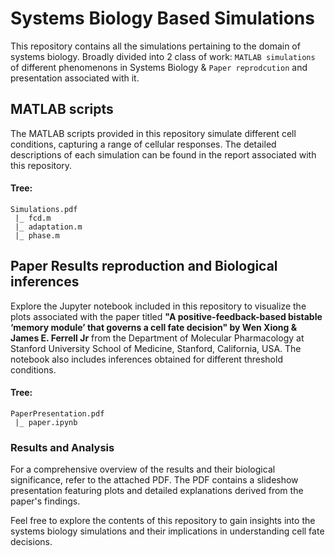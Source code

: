 # Systems Biology Based Simulations

This repository contains all the simulations pertaining to the domain of systems biology. Broadly divided into 2 class of work: `MATLAB simulations` of different phenomenons in Systems Biology & `Paper reprodcution` and presentation associated with it.

##  MATLAB scripts
The MATLAB scripts provided in this repository simulate different cell conditions, capturing a range of cellular responses. The detailed descriptions of each simulation can be found in the report associated with this repository.

#### Tree:
```
Simulations.pdf
 |_ fcd.m
 |_ adaptation.m
 |_ phase.m
```

## Paper Results reproduction and Biological inferences 
Explore the Jupyter notebook included in this repository to visualize the plots associated with the paper titled **"A positive-feedback-based bistable ‘memory module’ that governs a cell fate decision" by Wen Xiong & James E. Ferrell Jr** from the Department of Molecular Pharmacology at Stanford University School of Medicine, Stanford, California, USA. The notebook also includes inferences obtained for different threshold conditions.

#### Tree:
```
PaperPresentation.pdf
 |_ paper.ipynb
```

### Results and Analysis
For a comprehensive overview of the results and their biological significance, refer to the attached PDF. The PDF contains a slideshow presentation featuring plots and detailed explanations derived from the paper's findings.

Feel free to explore the contents of this repository to gain insights into the systems biology simulations and their implications in understanding cell fate decisions.
